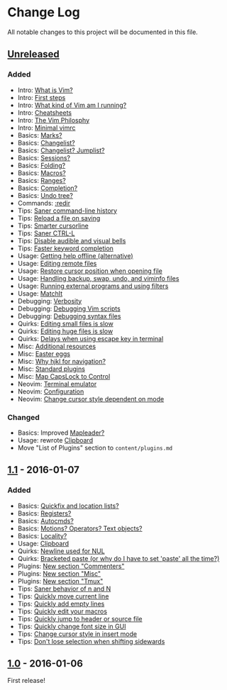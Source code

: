 # Change Log

All notable changes to this project will be documented in this file.

## [Unreleased]

### Added

- Intro: [What is Vim?](README.md#what-is-vim)
- Intro: [First steps](README.md#first-steps)
- Intro: [What kind of Vim am I running?](README.md#what-kind-of-vim-am-i-running)
- Intro: [Cheatsheets](README.md#cheatsheets)
- Intro: [The Vim Philosphy](README.md#the-vim-philosophy)
- Intro: [Minimal vimrc](README.md#minimal-vimrc)
- Basics: [Marks?](README.md#marks)
- Basics: [Changelist?](README.md#changelist)
- Basics: [Changelist? Jumplist?](README.md#changelist-jumplist)
- Basics: [Sessions?](README.md#sessions)
- Basics: [Folding?](README.md#folding)
- Basics: [Macros?](README.md#macros)
- Basics: [Ranges?](README.md#ranges)
- Basics: [Completion?](README.md#completion)
- Basics: [Undo tree?](README.md#undo-tree)
- Commands: [:redir](README.md#redir)
- Tips: [Saner command-line history](README.md#saner-command-line-history)
- Tips: [Reload a file on saving](README.md#reload-a-file-on-saving)
- Tips: [Smarter cursorline](README.md#smarter-cursorline)
- Tips: [Saner CTRL-L](README.md#saner-ctrl-l)
- Tips: [Disable audible and visual bells](README.md#disable-audible-and-visual-bells)
- Tips: [Faster keyword completion](README.md#faster-keyword-completion)
- Usage: [Getting help offline (alternative)](README.md#getting-help-offline-alternative)
- Usage: [Editing remote files](README.md#editing-remote-files)
- Usage: [Restore cursor position when opening file](README.md#restore-cursor-position-when-opening-file)
- Usage: [Handling backup, swap, undo, and viminfo files](README.md#handling-backup-swap-undo-and-viminfo-files)
- Usage: [Running external programs and using filters](README.md#running-external-programs-and-using-filters)
- Usage: [MatchIt](README.md#matchit)
- Debugging: [Verbosity](README.md#verbosity)
- Debugging: [Debugging Vim scripts](README.md#debugging-vim-scripts)
- Debugging: [Debugging syntax files](README.md#debugging-syntax-files)
- Quirks: [Editing small files is slow](README.md#editing-small-files-is-slow)
- Quirks: [Editing huge files is slow](README.md#editing-huge-files-is-slow)
- Quirks: [Delays when using escape key in terminal](README.md#delays-when-using-escape-key-in-terminal)
- Misc: [Additional resources](README.md#additional-resources)
- Misc: [Easter eggs](README.md#easter-eggs)
- Misc: [Why hjkl for navigation?](README.md#why-hjkl-for-navigation)
- Misc: [Standard plugins](README.md#standard-plugins)
- Misc: [Map CapsLock to Control](README.md#map-capslock-to-control)
- Neovim: [Terminal emulator](content/neovim.md#terminal-emulator)
- Neovim: [Configuration](content/neovim.md#configuration)
- Neovim: [Change cursor style dependent on mode](content/neovim.md#change-cursor-style-dependent-on-mode)

### Changed

- Basics: Improved [Mapleader?](README.md#mapleader)
- Usage: rewrote [Clipboard](README.md#clipboard)
- Move "List of Plugins" section to `content/plugins.md`

## [1.1] - 2016-01-07

### Added

- Basics: [Quickfix and location lists?](README.md#quickfix-and-location-lists)
- Basics: [Registers?](README.md#registers)
- Basics: [Autocmds?](README.md#autocmds)
- Basics: [Motions? Operators? Text objects?](README.md#motions-operators-text-objects)
- Basics: [Locality?](README.md#locality)
- Usage: [Clipboard](README.md#clipboard)
- Quirks: [Newline used for NUL](README.md#newline-used-for-nul)
- Quirks: [Bracketed paste (or why do I have to set 'paste' all the time?)](README.md#bracketed-paste-or-why-do-i-have-to-set-paste-all-the-time)
- Plugins: [New section "Commenters"](README.md#commenters)
- Plugins: [New section "Misc"](README.md#misc)
- Plugins: [New section "Tmux"](README.md#tmux)
- Tips: [Saner behavior of n and N](README.md#saner-behavior-of-n-and-n)
- Tips: [Quickly move current line](README.md#quickly-move-current-line)
- Tips: [Quickly add empty lines](README.md#quickly-add-empty-lines)
- Tips: [Quickly edit your macros](README.md#quickly-edit-your-macros)
- Tips: [Quickly jump to header or source file](README.md#quickly-jump-to-header-or-source-file)
- Tips: [Quickly change font size in GUI](README.md#quickly-change-font-size-in-gui)
- Tips: [Change cursor style in insert mode](README.md#change-cursor-style-in-insert-mode)
- Tips: [Don't lose selection when shifting sidewards](README.md#dont-lose-selection-when-shifting-sidewards)

## [1.0] - 2016-01-06

First release!

[Unreleased]: https://github.com/mhinz/vim-galore/compare/v1.1...HEAD
[1.1]: https://github.com/mhinz/vim-galore/compare/v1.0...v1.1
[1.0]: https://github.com/mhinz/vim-galore/compare/69677e2...v1.0
